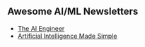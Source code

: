 ## Awesome AI/ML Newsletters
- [The AI Engineer](https://www.aimlengineer.io/)
- [Artificial Intelligence Made Simple](https://artificialintelligencemadesimple.substack.com/?utm_source=recommendations_page&utm_campaign=1744179)
